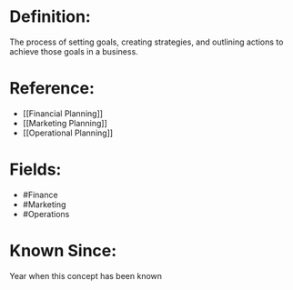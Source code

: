 

# Definition:
The process of setting goals, creating strategies, and outlining actions to achieve those goals in a business.

# Reference:
- [[Financial Planning]]
- [[Marketing Planning]]
- [[Operational Planning]]

# Fields: 
- #Finance
- #Marketing
- #Operations

# Known Since:
Year when this concept has been known

